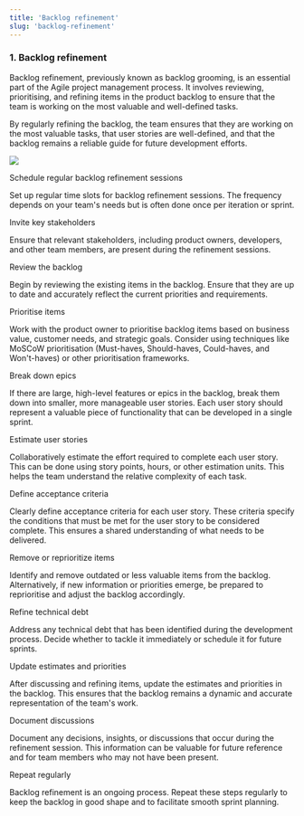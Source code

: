 ```yaml
---
title: 'Backlog refinement'
slug: 'backlog-refinement'
---
```


### 1. Backlog refinement

Backlog refinement, previously known as backlog grooming, is an essential part of the Agile project management process. It involves reviewing, prioritising, and refining items in the product backlog to ensure that the team is working on the most valuable and well-defined tasks.

By regularly refining the backlog, the team ensures that they are working on the most valuable tasks, that user stories are well-defined, and that the backlog remains a reliable guide for future development efforts.

![](https://static.meri.garden/a50064366b70e8acb9e34e6016cddc17.png)

Schedule regular backlog refinement sessions

Set up regular time slots for backlog refinement sessions. The frequency depends on your team's needs but is often done once per iteration or sprint.

Invite key stakeholders

Ensure that relevant stakeholders, including product owners, developers, and other team members, are present during the refinement sessions.

Review the backlog

Begin by reviewing the existing items in the backlog. Ensure that they are up to date and accurately reflect the current priorities and requirements.

Prioritise items

Work with the product owner to prioritise backlog items based on business value, customer needs, and strategic goals. Consider using techniques like MoSCoW prioritisation (Must-haves, Should-haves, Could-haves, and Won't-haves) or other prioritisation frameworks.

Break down epics

If there are large, high-level features or epics in the backlog, break them down into smaller, more manageable user stories. Each user story should represent a valuable piece of functionality that can be developed in a single sprint.

Estimate user stories

Collaboratively estimate the effort required to complete each user story. This can be done using story points, hours, or other estimation units. This helps the team understand the relative complexity of each task.

Define acceptance criteria

Clearly define acceptance criteria for each user story. These criteria specify the conditions that must be met for the user story to be considered complete. This ensures a shared understanding of what needs to be delivered.

Remove or reprioritize items

Identify and remove outdated or less valuable items from the backlog. Alternatively, if new information or priorities emerge, be prepared to reprioritise and adjust the backlog accordingly.

Refine technical debt

Address any technical debt that has been identified during the development process. Decide whether to tackle it immediately or schedule it for future sprints.

Update estimates and priorities

After discussing and refining items, update the estimates and priorities in the backlog. This ensures that the backlog remains a dynamic and accurate representation of the team's work.

Document discussions

Document any decisions, insights, or discussions that occur during the refinement session. This information can be valuable for future reference and for team members who may not have been present.

Repeat regularly

Backlog refinement is an ongoing process. Repeat these steps regularly to keep the backlog in good shape and to facilitate smooth sprint planning.